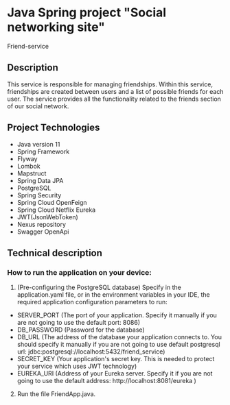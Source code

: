 # Java Spring project "Social networking site"
Friend-service

## Description

This service is responsible for managing friendships.
Within this service, friendships are created between users and a list of possible friends for each user. The service provides all the functionality related to the friends section of our social network.

## Project Technologies

- Java version 11
- Spring Framework
- Flyway
- Lombok
- Mapstruct
- Spring Data JPA
- PostgreSQL
- Spring Security
- Spring Cloud OpenFeign
- Spring Cloud Netflix Eureka
- JWT(JsonWebToken)
- Nexus repository
- Swagger OpenApi

## Technical description
### How to run the application on your device:
1. (Pre-configuring the PostgreSQL database) Specify in the application.yaml file, or in the environment variables in your IDE, the required application configuration parameters to run:
  - SERVER_PORT (The port of your application. Specify it manually if you are not going to use the default port: 8086)
  - DB_PASSWORD (Password for the database)
  - DB_URL (The address of the database your application connects to. You should specify it manually if you are not going to use default postgresql url: jdbc:postgresql://localhost:5432/friend_service)
  - SECRET_KEY (Your application's secret key. This is needed to protect your service which uses JWT technology)
  - EUREKA_URI (Address of your Eureka server. Specify it if you are not going to use the default address: http://localhost:8081/eureka )
2. Run the file FriendApp.java.
